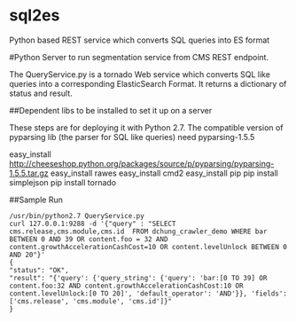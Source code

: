 sql2es
======

Python based REST service which converts SQL queries into ES format

#Python Server to run segmentation service from CMS REST endpoint.

The QueryService.py is a tornado Web service which converts SQL like queries into a corresponding ElasticSearch Format. It returns a dictionary of status and result.


##Dependent libs to be installed to set it up on a server

These steps are for deploying it with Python 2.7. 
The compatible version of pyparsing lib (the parser for SQL like queries) need pyparsing-1.5.5

easy_install http://cheeseshop.python.org/packages/source/p/pyparsing/pyparsing-1.5.5.tar.gz
easy_install rawes
easy_install cmd2
easy_install pip
pip install simplejson
pip install tornado

##Sample Run

    /usr/bin/python2.7 QueryService.py
    curl 127.0.0.1:9288 -d '{"query" : "SELECT cms.release,cms.module,cms.id  FROM dchung_crawler_demo WHERE bar BETWEEN 0 AND 39 OR content.foo = 32 AND content.growthAccelerationCashCost=10 OR content.levelUnlock BETWEEN 0 AND 20"}'
    {
    "status": "OK",
    "result": "{'query': {'query_string': {'query': 'bar:[0 TO 39] OR content.foo:32 AND content.growthAccelerationCashCost:10 OR content.levelUnlock:[0 TO 20]', 'default_operator': 'AND'}}, 'fields':['cms.release', 'cms.module', 'cms.id']}"
    }
